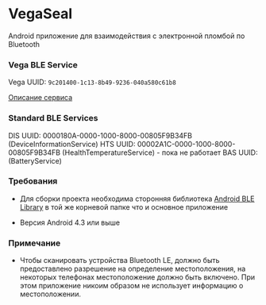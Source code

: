 # VegaSeal

Android приложение для взаимодействия с электронной пломбой по Bluetooth

### Vega BLE Service

Vega UUID: `9c201400-1c13-8b49-9236-040a580c61b8`

[Описание сервиса](https://github.com/vitalyPru/Android-nRF-Vega/VegaService.md)
  
### Standard BLE Services

DIS UUID: 0000180A-0000-1000-8000-00805F9B34FB (DeviceInformationService)
HTS UUID: 00002A1C-0000-1000-8000-00805F9B34FB (HealthTemperatureService) - пока не работает
BAS UUID: (BatteryService)

### Требования

* Для сборки проекта необходима сторонняя библиотека [Android BLE Library](https://github.com/NordicSemiconductor/Android-BLE-Library/) в той же корневой папке что и основное приложение

* Версия Android 4.3 или выше

### Примечание

* Чтобы сканировать устройства Bluetooth LE, должно быть предоставлено разрешение на определение местоположения, на некоторых телефонах местоположение должно быть включено. При этом приложение никоим образом не использует информацию о местоположении.